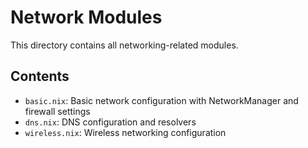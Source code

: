 # Network Modules

This directory contains all networking-related modules.

## Contents

- `basic.nix`: Basic network configuration with NetworkManager and firewall settings
- `dns.nix`: DNS configuration and resolvers
- `wireless.nix`: Wireless networking configuration
